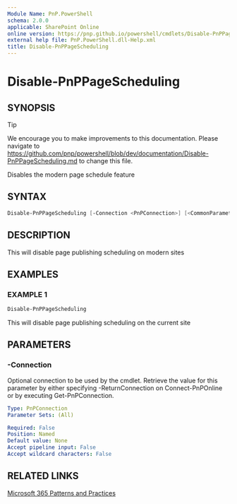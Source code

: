 ```yaml
---
Module Name: PnP.PowerShell
schema: 2.0.0
applicable: SharePoint Online
online version: https://pnp.github.io/powershell/cmdlets/Disable-PnPPageScheduling.html
external help file: PnP.PowerShell.dll-Help.xml
title: Disable-PnPPageScheduling
---
```

  
# Disable-PnPPageScheduling

## SYNOPSIS

> [!TIP]
> We encourage you to make improvements to this documentation. Please navigate to https://github.com/pnp/powershell/blob/dev/documentation/Disable-PnPPageScheduling.md to change this file.


Disables the modern page schedule feature

## SYNTAX

```powershell
Disable-PnPPageScheduling [-Connection <PnPConnection>] [<CommonParameters>]
```

## DESCRIPTION

This will disable page publishing scheduling on modern sites

## EXAMPLES

### EXAMPLE 1
```powershell
Disable-PnPPageScheduling
```

This will disable page publishing scheduling on the current site

## PARAMETERS

### -Connection
Optional connection to be used by the cmdlet. Retrieve the value for this parameter by either specifying -ReturnConnection on Connect-PnPOnline or by executing Get-PnPConnection.

```yaml
Type: PnPConnection
Parameter Sets: (All)

Required: False
Position: Named
Default value: None
Accept pipeline input: False
Accept wildcard characters: False
```

## RELATED LINKS

[Microsoft 365 Patterns and Practices](https://aka.ms/m365pnp)